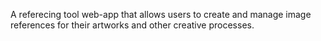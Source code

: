 A referecing tool web-app that allows users to create and manage image references for their artworks and other creative processes.
